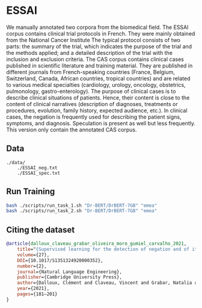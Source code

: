 # ESSAI

We manually annotated two corpora from the biomedical field. The ESSAI corpus contains clinical trial protocols in French. They were mainly obtained from the National Cancer Institute The typical protocol consists of two parts: the summary of the trial, which indicates the purpose of the trial and the methods applied; and a detailed description of the trial with the inclusion and exclusion criteria. The CAS corpus contains clinical cases published in scientific literature and training material. They are published in different journals from French-speaking countries (France, Belgium, Switzerland, Canada, African countries, tropical countries) and are related to various medical specialties (cardiology, urology, oncology, obstetrics, pulmonology, gastro-enterology). The purpose of clinical cases is to describe clinical situations of patients. Hence, their content is close to the content of clinical narratives (description of diagnoses, treatments or procedures, evolution, family history, expected audience, etc.). In clinical cases, the negation is frequently used for describing the patient signs, symptoms, and diagnosis. Speculation is present as well but less frequently. This version only contain the annotated CAS corpus.

## Data

```plain
./data/
    ./ESSAI_neg.txt
    ./ESSAI_spec.txt
```

## Run Training

```bash
bash ./scripts/run_task_1.sh "Dr-BERT/DrBERT-7GB" "emea"
bash ./scripts/run_task_2.sh "Dr-BERT/DrBERT-7GB" "emea"
```

## Citing the dataset

```bibtex
@article{dalloux_claveau_grabar_oliveira_moro_gumiel_carvalho_2021,
    title="{Supervised learning for the detection of negation and of its scope in French and Brazilian Portuguese biomedical corpora}",
    volume={27},
    DOI={10.1017/S1351324920000352},
    number={2},
    journal={Natural Language Engineering},
    publisher={Cambridge University Press},
    author={Dalloux, Clément and Claveau, Vincent and Grabar, Natalia and Oliveira, Lucas Emanuel Silva and Moro, Claudia Maria Cabral and Gumiel, Yohan Bonescki and Carvalho, Deborah Ribeiro},
    year={2021},
    pages={181–201}
}
```
